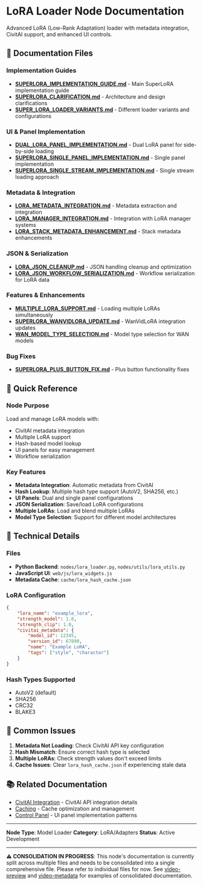 # LoRA Loader Node Documentation

Advanced LoRA (Low-Rank Adaptation) loader with metadata integration, CivitAI support, and enhanced UI controls.

## 📄 Documentation Files

### Implementation Guides

- **[SUPERLORA_IMPLEMENTATION_GUIDE.md](SUPERLORA_IMPLEMENTATION_GUIDE.md)** - Main SuperLoRA implementation guide
- **[SUPERLORA_CLARIFICATION.md](SUPERLORA_CLARIFICATION.md)** - Architecture and design clarifications
- **[SUPER_LORA_LOADER_VARIANTS.md](SUPER_LORA_LOADER_VARIANTS.md)** - Different loader variants and configurations

### UI & Panel Implementation

- **[DUAL_LORA_PANEL_IMPLEMENTATION.md](DUAL_LORA_PANEL_IMPLEMENTATION.md)** - Dual LoRA panel for side-by-side loading
- **[SUPERLORA_SINGLE_PANEL_IMPLEMENTATION.md](SUPERLORA_SINGLE_PANEL_IMPLEMENTATION.md)** - Single panel implementation
- **[SUPERLORA_SINGLE_STREAM_IMPLEMENTATION.md](SUPERLORA_SINGLE_STREAM_IMPLEMENTATION.md)** - Single stream loading approach

### Metadata & Integration

- **[LORA_METADATA_INTEGRATION.md](LORA_METADATA_INTEGRATION.md)** - Metadata extraction and integration
- **[LORA_MANAGER_INTEGRATION.md](LORA_MANAGER_INTEGRATION.md)** - Integration with LoRA manager systems
- **[LORA_STACK_METADATA_ENHANCEMENT.md](LORA_STACK_METADATA_ENHANCEMENT.md)** - Stack metadata enhancements

### JSON & Serialization

- **[LORA_JSON_CLEANUP.md](LORA_JSON_CLEANUP.md)** - JSON handling cleanup and optimization
- **[LORA_JSON_WORKFLOW_SERIALIZATION.md](LORA_JSON_WORKFLOW_SERIALIZATION.md)** - Workflow serialization for LoRA data

### Features & Enhancements

- **[MULTIPLE_LORA_SUPPORT.md](MULTIPLE_LORA_SUPPORT.md)** - Loading multiple LoRAs simultaneously
- **[SUPERLORA_WANVIDLORA_UPDATE.md](SUPERLORA_WANVIDLORA_UPDATE.md)** - WanVidLoRA integration updates
- **[WAN_MODEL_TYPE_SELECTION.md](WAN_MODEL_TYPE_SELECTION.md)** - Model type selection for WAN models

### Bug Fixes

- **[SUPERLORA_PLUS_BUTTON_FIX.md](SUPERLORA_PLUS_BUTTON_FIX.md)** - Plus button functionality fixes

## 🎯 Quick Reference

### Node Purpose

Load and manage LoRA models with:

- CivitAI metadata integration
- Multiple LoRA support
- Hash-based model lookup
- UI panels for easy management
- Workflow serialization

### Key Features

- **Metadata Integration**: Automatic metadata from CivitAI
- **Hash Lookup**: Multiple hash type support (AutoV2, SHA256, etc.)
- **UI Panels**: Dual and single panel configurations
- **JSON Serialization**: Save/load LoRA configurations
- **Multiple LoRAs**: Load and blend multiple LoRAs
- **Model Type Selection**: Support for different model architectures

## 🔧 Technical Details

### Files

- **Python Backend**: `nodes/lora_loader.py`, `nodes/utils/lora_utils.py`
- **JavaScript UI**: `web/js/lora_widgets.js`
- **Metadata Cache**: `cache/lora_hash_cache.json`

### LoRA Configuration

```json
{
    "lora_name": "example_lora",
    "strength_model": 1.0,
    "strength_clip": 1.0,
    "civitai_metadata": {
        "model_id": 12345,
        "version_id": 67890,
        "name": "Example LoRA",
        "tags": ["style", "character"]
    }
}
```

### Hash Types Supported

- AutoV2 (default)
- SHA256
- CRC32
- BLAKE3

## 🐛 Common Issues

1. **Metadata Not Loading**: Check CivitAI API key configuration
2. **Hash Mismatch**: Ensure correct hash type is selected
3. **Multiple LoRAs**: Check strength values don't exceed limits
4. **Cache Issues**: Clear `lora_hash_cache.json` if experiencing stale data

## 📚 Related Documentation

- [CivitAI Integration](../../integrations/civitai/) - CivitAI API integration details
- [Caching](../../infrastructure/caching/) - Cache optimization and management
- [Control Panel](../../ui-widgets/) - UI panel implementation patterns

---

**Node Type**: Model Loader
**Category**: LoRA/Adapters
**Status**: Active Development


---

**⚠️ CONSOLIDATION IN PROGRESS**: This node's documentation is currently split across multiple files and needs to be consolidated into a single comprehensive file. Please refer to individual files for now. See [video-preview](../video-preview/VIDEO_PREVIEW.md) and [video-metadata](../video-metadata/VIDEO_METADATA.md) for examples of consolidated documentation.
